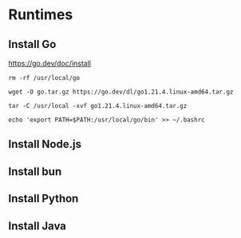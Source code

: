 # Runtimes

## Install Go

https://go.dev/doc/install

```shell
rm -rf /usr/local/go
```

```shell
wget -O go.tar.gz https://go.dev/dl/go1.21.4.linux-amd64.tar.gz
```

```shell
tar -C /usr/local -xvf go1.21.4.linux-amd64.tar.gz
```

```shell
echo 'export PATH=$PATH:/usr/local/go/bin' >> ~/.bashrc
```

## Install Node.js

## Install bun

## Install Python

## Install Java
